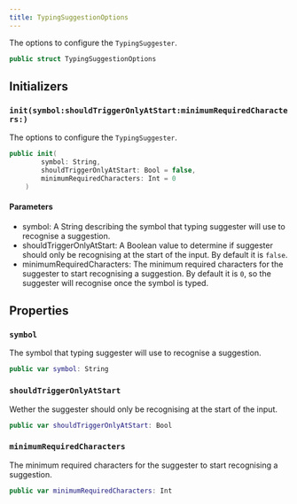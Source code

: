 ```yaml
---
title: TypingSuggestionOptions
---
```


The options to configure the `TypingSuggester`.

``` swift
public struct TypingSuggestionOptions 
```

## Initializers

### `init(symbol:shouldTriggerOnlyAtStart:minimumRequiredCharacters:)`

The options to configure the `TypingSuggester`.

``` swift
public init(
        symbol: String,
        shouldTriggerOnlyAtStart: Bool = false,
        minimumRequiredCharacters: Int = 0
    ) 
```

#### Parameters

  - symbol: A String describing the symbol that typing suggester will use to recognise a suggestion.
  - shouldTriggerOnlyAtStart: A Boolean value to determine if suggester should only be recognising at the start of the input. By default it is `false`.
  - minimumRequiredCharacters: The minimum required characters for the suggester to start recognising a suggestion. By default it is `0`, so the suggester will recognise once the symbol is typed.

## Properties

### `symbol`

The symbol that typing suggester will use to recognise a suggestion.

``` swift
public var symbol: String
```

### `shouldTriggerOnlyAtStart`

Wether the suggester should only be recognising at the start of the input.

``` swift
public var shouldTriggerOnlyAtStart: Bool
```

### `minimumRequiredCharacters`

The minimum required characters for the suggester to start recognising a suggestion.

``` swift
public var minimumRequiredCharacters: Int
```
